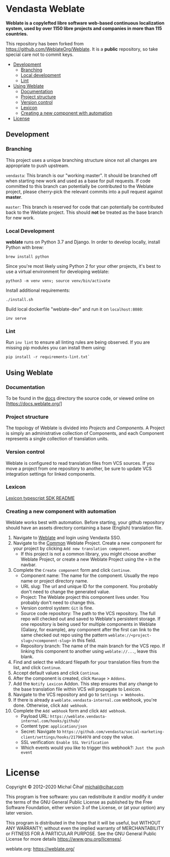 # Vendasta Weblate

**Weblate is a copylefted libre software web-based continuous localization system,
used by over 1150 libre projects and companies in more than 115 countries.**

This repository has been forked from https://github.com/WeblateOrg/Weblate.
It is a **public** repository, so take special care not to commit keys.

- [Development](#development)
    - [Branching](#branching)
    - [Local development](#local-development)
    - [Lint](#lint)
- [Using Weblate](#using-weblate)
    - [Documentation](#documentation)
    - [Project structure](#project-structure)
    - [Version control](#version-control)
    - [Lexicon](#lexicon)
    - [Creating a new component with automation](#creating-a-new-component-with-automation)
 - [License](#license)

## Development

### Branching

This project uses a unique branching structure since not all changes
are appropriate to push upstream.

`vendasta`: This branch is our "working master". It should be branched
off when starting new work and used as a base for pull requests. If code
committed to this branch can potentially be contributed to the Weblate
project, please cherry-pick the relevant commits into a pull request
against **master**.

`master`: This branch is reserved for code that can potentially be
contributed back to the Weblate project. This should **not** be treated as
the base branch for new work.

### Local Development

**weblate** runs on Python 3.7 and Django. In order to develop locally,
install Python with brew:
 ```
 brew install python
 ```

Since you're most likely using Python 2 for your other projects, it's
best to use a virtual environment for developing weblate:
 ```
 python3 -m venv venv; source venv/bin/activate
 ```

Install additional requirements:
 ```
 ./install.sh
 ```

Build local dockerfile "weblate-dev" and run it on `localhost:8080`:
 ```
 inv serve
 ```

### Lint

Run `inv lint` to ensure all linting rules are being observed.
If you are missing pip modules you can install them using:
 ```
 pip install -r requirements-lint.txt`
 ```

## Using Weblate

### Documentation

To be found in the [docs](./docs) directory the source code, or viewed online on [https://docs.weblate.org/]

### Project structure

The topology of Weblate is divided into *Projects* and *Components*. A Project is simply an administrative collection of Components, and each Component represents a single collection of translation units. 

### Version control

Weblate is configured to read translation files from VCS sources. If you move a project from one repository to another, be sure to update VCS integration settings for linked components.

### Lexicon

[Lexicon typescript SDK README](https://github.com/vendasta/lexicon/tree/master/sdks/typescript/src/lexicon_sdk/src)

### Creating a new component with automation

Weblate works best with automation. Before starting, your github repository should have an assets directory containing a base (English) translation file.

1. Navigate to [Weblate](https://weblate.vendasta-internal.com) and login using Vendasta SSO.
2. Navigate to the [Common](https://weblate.vendasta-internal.com/projects/common/) Weblate Project. Create a new component for your project by clicking `Add new translation component`.
    - If this project is not a common library, you might choose another Weblate Project, or create a new Weblate Project using the `+` in the navbar.
3. Complete the `Create component` form and click `Continue`.
    - Component name: The name for the component. Usually the repo name or project directory name.
    - URL slug: The url and unique ID for the component. You probably don't need to change the generated value.
    - Project: The Weblate project this component lives under. You probably don't need to change this.
    - Version control system: `Git` is fine.
    - Source code repository: The path to the VCS repository. The full repo will checked out and saved to Weblate's persistent storage. If one repository is being used for multiple components in Weblate (Galaxy, for example), any component after the first can link to the same checked out repo using the pattern `weblate://<project-slug>/<component-slug>` in this field.
    - Repository branch: The name of the main branch for the VCS repo. If linking this component to another using `weblate://...`, leave  this blank.
4. Find and select the wildcard filepath for your translation files from the list, and click `Continue`.
5. Accept default values and click `Continue`.
6. After the component is created, click `Manage` > `Addons`.
7. Add the `Notify Lexicon` Addon. This step ensures that any change to the base translation file within VCS will propagate to Lexicon.
8. Navigate to the VCS repository and go to `Settings > Webhooks`.
9. If there is already a `weblate.vendasta-internal.com` webhook, you're done. Otherwise, click `Add webhook`.
10. Complete the `Add webhook` form and click `Add webhook`.
    - Payload URL: `https://weblate.vendasta-internal.com/hooks/github/`
    - Content type: `application/json`
    - Secret: Navigate to `https://github.com/vendasta/social-marketing-client/settings/hooks/217964978` and copy the value.
    - SSL verification: `Enable SSL Verification`
    - Which events would you like to trigger this webhook?: `Just the push event`

# License

Copyright © 2012–2020 Michal Čihař michal@cihar.com

This program is free software: you can redistribute it and/or modify it under
the terms of the GNU General Public License as published by the Free Software
Foundation, either version 3 of the License, or (at your option) any later
version.

This program is distributed in the hope that it will be useful, but WITHOUT ANY
WARRANTY; without even the implied warranty of MERCHANTABILITY or FITNESS FOR A
PARTICULAR PURPOSE. See the GNU General Public License for more details
https://www.gnu.org/licenses/.

weblate.org: https://weblate.org/
